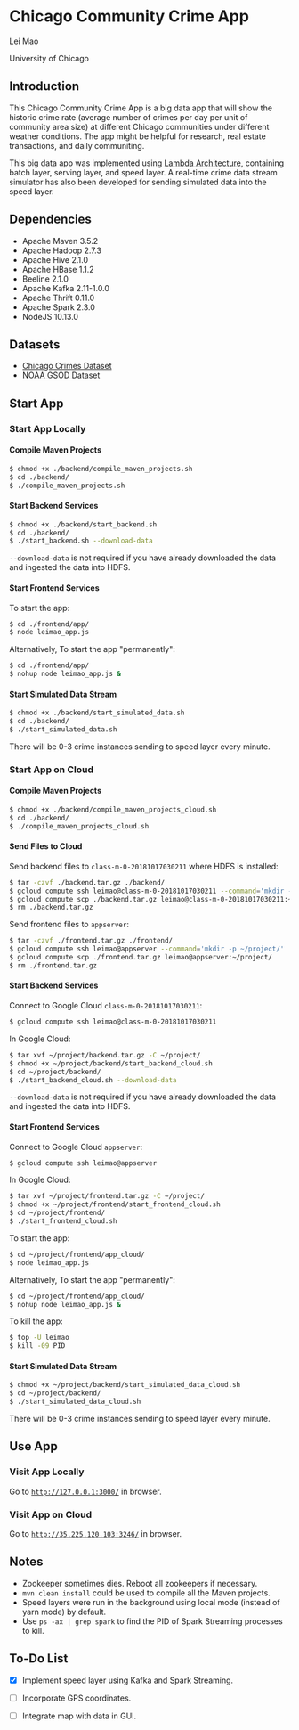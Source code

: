# Chicago Community Crime App

Lei Mao

University of Chicago

## Introduction

This Chicago Community Crime App is a big data app that will show the historic crime rate (average number of crimes per day per unit of community area size) at different Chicago communities under different weather conditions. The app might be helpful for research, real estate transactions, and daily communiting.

This big data app was implemented using [Lambda Architecture](https://en.wikipedia.org/wiki/Lambda_architecture), containing batch layer, serving layer, and speed layer. A real-time crime data stream simulator has also been developed for sending simulated data into the speed layer.

## Dependencies

* Apache Maven 3.5.2
* Apache Hadoop 2.7.3
* Apache Hive 2.1.0
* Apache HBase 1.1.2
* Beeline 2.1.0
* Apache Kafka 2.11-1.0.0
* Apache Thrift 0.11.0
* Apache Spark 2.3.0
* NodeJS 10.13.0

## Datasets

* [Chicago Crimes Dataset](https://data.cityofchicago.org/Public-Safety/Crimes-2001-to-present/ijzp-q8t2)
* [NOAA GSOD Dataset](https://data.noaa.gov/dataset/dataset/global-surface-summary-of-the-day-gsod)

## Start App

### Start App Locally

#### Compile Maven Projects

```bash
$ chmod +x ./backend/compile_maven_projects.sh
$ cd ./backend/
$ ./compile_maven_projects.sh
```

#### Start Backend Services

```bash
$ chmod +x ./backend/start_backend.sh
$ cd ./backend/
$ ./start_backend.sh --download-data
```

``--download-data`` is not required if you have already downloaded the data and ingested the data into HDFS.

#### Start Frontend Services

To start the app:

```bash
$ cd ./frontend/app/
$ node leimao_app.js
```

Alternatively, To start the app "permanently":

```bash
$ cd ./frontend/app/
$ nohup node leimao_app.js &
```

#### Start Simulated Data Stream

```bash
$ chmod +x ./backend/start_simulated_data.sh
$ cd ./backend/
$ ./start_simulated_data.sh
```

There will be 0-3 crime instances sending to speed layer every minute.


### Start App on Cloud

#### Compile Maven Projects

```bash
$ chmod +x ./backend/compile_maven_projects_cloud.sh
$ cd ./backend/
$ ./compile_maven_projects_cloud.sh
```

#### Send Files to Cloud

Send backend files to ``class-m-0-20181017030211`` where HDFS is installed:

```bash
$ tar -czvf ./backend.tar.gz ./backend/
$ gcloud compute ssh leimao@class-m-0-20181017030211 --command='mkdir -p ~/project/'
$ gcloud compute scp ./backend.tar.gz leimao@class-m-0-20181017030211:~/project/
$ rm ./backend.tar.gz
```

Send frontend files to ``appserver``:

```bash
$ tar -czvf ./frontend.tar.gz ./frontend/
$ gcloud compute ssh leimao@appserver --command='mkdir -p ~/project/'
$ gcloud compute scp ./frontend.tar.gz leimao@appserver:~/project/
$ rm ./frontend.tar.gz
```


#### Start Backend Services

Connect to Google Cloud ``class-m-0-20181017030211``:

```bash
$ gcloud compute ssh leimao@class-m-0-20181017030211
```

In Google Cloud:

```bash
$ tar xvf ~/project/backend.tar.gz -C ~/project/
$ chmod +x ~/project/backend/start_backend_cloud.sh
$ cd ~/project/backend/
$ ./start_backend_cloud.sh --download-data
```

``--download-data`` is not required if you have already downloaded the data and ingested the data into HDFS.

#### Start Frontend Services

Connect to Google Cloud ``appserver``:

```bash
$ gcloud compute ssh leimao@appserver
```

In Google Cloud:

```bash
$ tar xvf ~/project/frontend.tar.gz -C ~/project/
$ chmod +x ~/project/frontend/start_frontend_cloud.sh
$ cd ~/project/frontend/
$ ./start_frontend_cloud.sh
```

To start the app:

```bash
$ cd ~/project/frontend/app_cloud/
$ node leimao_app.js
```

Alternatively, To start the app "permanently":

```bash
$ cd ~/project/frontend/app_cloud/
$ nohup node leimao_app.js &
```

To kill the app:

```bash
$ top -U leimao
$ kill -09 PID
```

#### Start Simulated Data Stream

```bash
$ chmod +x ~/project/backend/start_simulated_data_cloud.sh
$ cd ~/project/backend/
$ ./start_simulated_data_cloud.sh
```

There will be 0-3 crime instances sending to speed layer every minute.


## Use App

### Visit App Locally

Go to [``http://127.0.0.1:3000/``](http://127.0.0.1:3000/) in browser.

### Visit App on Cloud

Go to [``http://35.225.120.103:3246/``](http://35.225.120.103:3246/) in browser.


## Notes

* Zookeeper sometimes dies. Reboot all zookeepers if necessary.
* ``mvn clean install`` could be used to compile all the Maven projects.
* Speed layers were run in the background using local mode (instead of yarn mode) by default. 
* Use ``ps -ax | grep spark`` to find the PID of Spark Streaming processes to kill.

## To-Do List

- [x] Implement speed layer using Kafka and Spark Streaming.
- [ ] Incorporate GPS coordinates.
- [ ] Integrate map with data in GUI.

